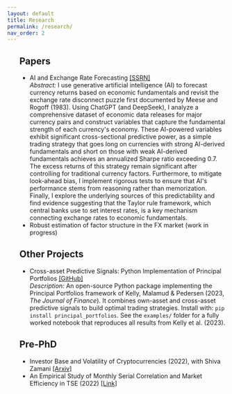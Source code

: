 ```yaml
---
layout: default
title: Research
permalink: /research/
nav_order: 2
---
```


<div style="margin-left:2em;">
  <h2>Papers</h2>
  <ul>
    <li>AI and Exchange Rate Forecasting <a href="https://papers.ssrn.com/sol3/papers.cfm?abstract_id=5228767" target="_blank" rel="noopener">
     [SSRN]</a>
     <div class="paper-abstract">
    <i> Abstract:</i>  I use generative artificial intelligence (AI) to forecast currency returns based on economic fundamentals and revisit the exchange rate disconnect puzzle first documented by Meese and Rogoff (1983). Using ChatGPT (and DeepSeek), I analyze a comprehensive dataset of economic data releases for major currency pairs and construct variables that capture the fundamental strength of each currency's economy. These AI-powered variables exhibit significant cross-sectional predictive power, as a simple trading strategy that goes long on currencies with strong AI-derived fundamentals and short on those with weak AI-derived fundamentals achieves an annualized Sharpe ratio exceeding 0.7. The excess returns of this strategy remain significant after controlling for traditional currency factors. Furthermore, to mitigate look‐ahead bias, I implement rigorous tests to ensure that AI's performance stems from reasoning rather than memorization. Finally, I explore the underlying sources of this predictability and find evidence suggesting that the Taylor rule framework, which central banks use to set interest rates, is a key mechanism connecting exchange rates to economic fundamentals.
    </div>
     </li>
    <li>Robust estimation of factor structure in the FX market (work in progress)</li>
  </ul>
</div>


<div style="margin-left:2em;">
  <h2>Other Projects</h2>
  <ul>
    <li>
  Cross-asset Predictive Signals: Python Implementation of Principal Portfolios 
  <a href="https://github.com/aminizadyar/Principal-Portfolios" target="_blank" rel="noopener">[GitHub]</a>
  <div class="paper-abstract">
    <i>Description:</i> An open-source Python package implementing the Principal Portfolios framework of Kelly, Malamud &amp; Pedersen (2023, <em>The Journal of Finance</em>). It combines own-asset and cross-asset predictive signals to build optimal trading strategies. Install with:
    <code>pip install principal_portfolios</code>. See the <code>examples/</code> folder for a fully worked notebook that reproduces all results from Kelly et al. (2023).
  </div>
    </li>
  </ul>
</div>

<div style="margin-left:2em;">
  <h2>Pre-PhD</h2>
  <ul>
    <li>
  Investor Base and Volatility of Cryptocurrencies (2022), with Shiva Zamani
  <a href="https://arxiv.org/abs/2211.13274" target="_blank" rel="noopener">[Arxiv]</a>
    </li>
    <li>
  An Empirical Study of Monthly Serial Correlation and Market Efficiency in TSE (2022)
  <a href="https://drive.google.com/file/d/1sVrPA-Z5DvjGelqCv3opxwC2iMxCWjhW/view" target="_blank" rel="noopener">[Link]</a>
    </li>
  </ul>
</div>

